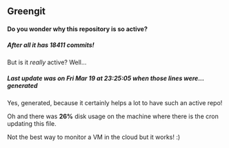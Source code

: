 ## Greengit

#### Do you wonder why this repository is so active?

##### After all it has 18411 commits!

But is it *really* active? Well...

##### Last update was on Fri Mar 19 at 23:25:05 when those lines were... generated

Yes, generated, because it certainly helps a lot to have such an active repo!

Oh and there was **26%** disk usage on the machine
where there is the cron updating this file.

Not the best way to monitor a VM in the cloud but it works! :)
